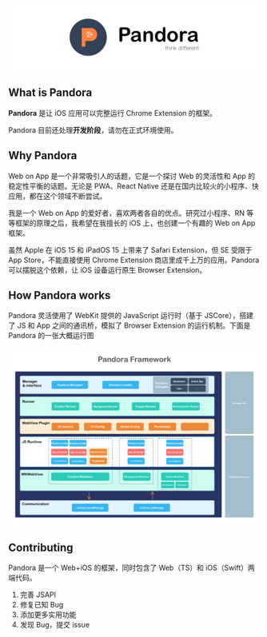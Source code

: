 ![](https://github.com/chanjh/Pandora/blob/main/images/logo.png?raw=true)

## What is Pandora
**Pandora** 是让 iOS 应用可以完整运行 Chrome Extension 的框架。

Pandora 目前还处理**开发阶段**，请勿在正式环境使用。

## Why Pandora
Web on App 是一个非常吸引人的话题，它是一个探讨 Web 的灵活性和 App 的稳定性平衡的话题。无论是 PWA、React Native 还是在国内比较火的小程序、快应用，都在这个领域不断尝试。

我是一个 Web on App 的爱好者，喜欢两者各自的优点。研究过小程序、RN 等等框架的原理之后，我希望在我擅长的 iOS 上，也创建一个有趣的 Web on App 框架。

虽然 Apple 在 iOS 15 和 iPadOS 15 上带来了 Safari Extension，但 SE 受限于 App Store，不能直接使用 Chrome Extension 商店里成千上万的应用。Pandora 可以摆脱这个依赖，让 iOS 设备运行原生 Browser Extension。

## How Pandora works
Pandora 灵活使用了 WebKit 提供的 JavaScript 运行时（基于 JSCore），搭建了 JS 和 App 之间的通讯桥，模拟了 Browser Extension 的运行机制。下面是 Pandora 的一张大概运行图

![](https://github.com/chanjh/Pandora/blob/main/images/framework.png?raw=true)

## Contributing
Pandora 是一个 Web+iOS 的框架，同时包含了 Web（TS）和 iOS（Swift）两端代码。

1. 完善 JSAPI
2. 修复已知 Bug
3. 添加更多实用功能
4. 发现 Bug，提交 issue